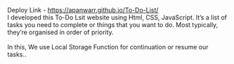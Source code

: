 Deploy Link - https://apanwarr.github.io/To-Do-List/  </br>
I developed this To-Do Lsit website using Html, CSS, JavaScript. It’s a list of tasks you need to complete or things that you want to do. Most typically, they’re organised in order of priority. </br></br>
In this, We use Local Storage Function for continuation or resume our tasks..

